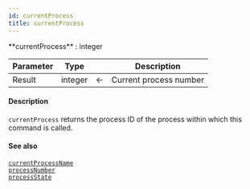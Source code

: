 ```yaml
---
id: currentProcess
title: currentProcess
---
```



<!-- REF #_command_.currentProcess.Syntax -->**currentProcess** : integer<!-- END REF -->


<!-- REF #_command_.currentProcess.Params -->
|Parameter|Type||Description|
|---------|--- |:---:|------|
|Result|integer|&#8592;|Current process number|<!-- END REF -->


#### Description

`currentProcess` <!-- REF #_command_.currentProcess.Summary -->returns the process ID of the process within which this command is called<!-- END REF -->.


#### See also

[`currentProcessName`](currentProcessName.md)<br/>
[`processNumber`](processNumber.md)<br/>
[`processState`](processState.md)

